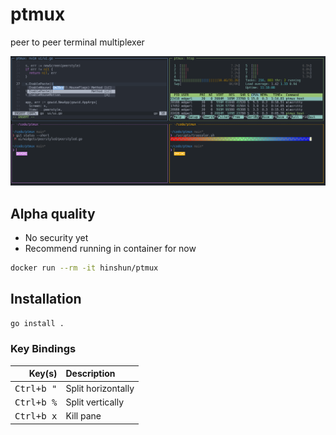 # ptmux
peer to peer terminal multiplexer

![ptmux](images/ptmux.png)

## Alpha quality

- No security yet
- Recommend running in container for now

```sh
docker run --rm -it hinshun/ptmux
```

## Installation

```sh
go install .
```

### Key Bindings

| Key(s) | Description
|-------:|:------------
|<kbd>Ctrl+b "</kbd> | Split horizontally
|<kbd>Ctrl+b %</kbd> | Split vertically
|<kbd>Ctrl+b x</kbd> | Kill pane
